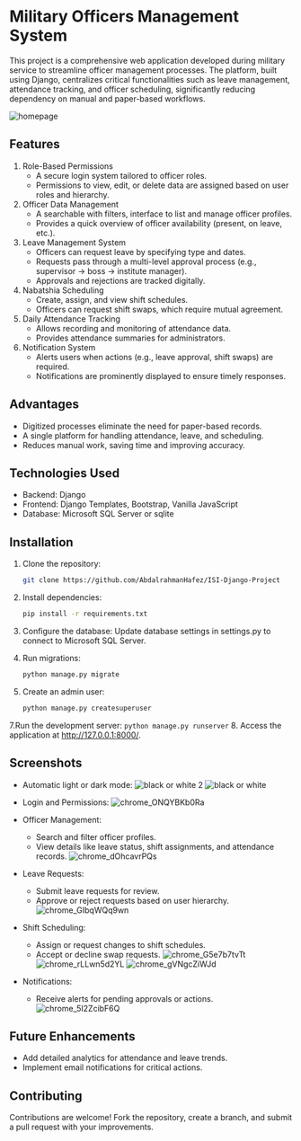 # Military Officers Management System
This project is a comprehensive web application developed during military service to streamline officer management processes. The platform, built using Django, centralizes critical functionalities such as leave management, attendance tracking, and officer scheduling, significantly reducing dependency on manual and paper-based workflows.

![homepage](https://github.com/user-attachments/assets/aa51f351-6275-4929-96b0-926e593849e6)


## Features
1. Role-Based Permissions  
    * A secure login system tailored to officer roles.
    * Permissions to view, edit, or delete data are assigned based on user roles and hierarchy.
2. Officer Data Management
    * A searchable with filters, interface to list and manage officer profiles.
    * Provides a quick overview of officer availability (present, on leave, etc.).
3. Leave Management System
      * Officers can request leave by specifying type and dates.
      * Requests pass through a multi-level approval process (e.g., supervisor → boss → institute manager).
      * Approvals and rejections are tracked digitally.
4. Nabatshia Scheduling
    * Create, assign, and view shift schedules.
    * Officers can request shift swaps, which require mutual agreement.
5. Daily Attendance Tracking
    * Allows recording and monitoring of attendance data.
    * Provides attendance summaries for administrators.
6. Notification System
    * Alerts users when actions (e.g., leave approval, shift swaps) are required.
    * Notifications are prominently displayed to ensure timely responses.

## Advantages
  * Digitized processes eliminate the need for paper-based records.
  * A single platform for handling attendance, leave, and scheduling.
  * Reduces manual work, saving time and improving accuracy.

## Technologies Used
  * Backend: Django
  * Frontend: Django Templates, Bootstrap, Vanilla JavaScript
  * Database: Microsoft SQL Server or sqlite

## Installation
1. Clone the repository:
    ```bash
    git clone https://github.com/AbdalrahmanHafez/ISI-Django-Project
    ```

2. Install dependencies:
    ```bash
    pip install -r requirements.txt  
    ```

3. Configure the database:
    Update database settings in settings.py to connect to Microsoft SQL Server.

5. Run migrations:
    ```bash
    python manage.py migrate  
    ```

6. Create an admin user:
    ```bash
    python manage.py createsuperuser  
    ```

7.Run the development server:
    ```
    python manage.py runserver
    ```
8. Access the application at http://127.0.0.1:8000/.

## Screenshots
  * Automatic light or dark mode:
    ![black or white 2](https://github.com/user-attachments/assets/7a02adca-6bef-4ffc-b147-dce40b5e2603)
    ![black or white](https://github.com/user-attachments/assets/9c9d90ad-df7b-43d9-897d-c27170996f6f)

  * Login and Permissions:
    ![chrome_ONQYBKb0Ra](https://github.com/user-attachments/assets/51a696c2-631b-47ea-9e1e-a7c45e22e870)

  * Officer Management:
    * Search and filter officer profiles.
    * View details like leave status, shift assignments, and attendance records.
    ![chrome_dOhcavrPQs](https://github.com/user-attachments/assets/1017e8d5-c124-40ca-8be6-be8dad6c588c)

  * Leave Requests:
    * Submit leave requests for review.
    * Approve or reject requests based on user hierarchy.
    ![chrome_GIbqWQq9wn](https://github.com/user-attachments/assets/5c4136a9-6c9c-4d08-af79-a94c87b469df)

  * Shift Scheduling:
    * Assign or request changes to shift schedules.
    * Accept or decline swap requests.
    ![chrome_G5e7b7tvTt](https://github.com/user-attachments/assets/c7a2770b-7a63-49f6-980b-e6146a04a552)
    ![chrome_rLLwn5d2YL](https://github.com/user-attachments/assets/35444ec4-44ce-4146-8c39-73cedfd15c77)
    ![chrome_gVNgcZiWJd](https://github.com/user-attachments/assets/bb6e0932-e351-4ced-88b5-ace30c0c68eb)

    
  * Notifications:
    * Receive alerts for pending approvals or actions.
    ![chrome_5I2ZcibF6Q](https://github.com/user-attachments/assets/2bc06847-ef9b-4aa1-a4c6-8275a38911ac)

## Future Enhancements
  * Add detailed analytics for attendance and leave trends.
  * Implement email notifications for critical actions.

## Contributing
Contributions are welcome! Fork the repository, create a branch, and submit a pull request with your improvements.

